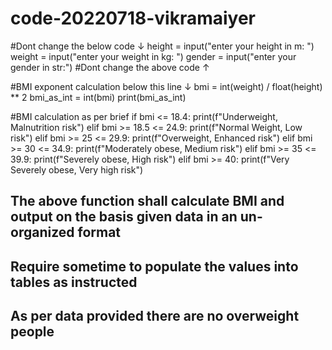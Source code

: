 # code-20220718-vikramaiyer
#Dont change the below code ↓
height = input("enter your height in m: ")
weight = input("enter your weight in kg: ")
gender = input("enter your gender in str:")
#Dont change the above code ↑

#BMI exponent calculation below this line ↓
bmi = int(weight) / float(height) ** 2
bmi_as_int = int(bmi)
print(bmi_as_int)

#BMI calculation as per brief
if bmi <= 18.4:
 print(f"Underweight, Malnutrition risk")
elif bmi >= 18.5 <= 24.9:
  print(f"Normal Weight, Low risk")
elif bmi >= 25 <= 29.9:
  print(f"Overweight, Enhanced risk")
elif bmi >= 30 <= 34.9:
  print(f"Moderately obese, Medium risk")
elif bmi >= 35 <= 39.9:
  print(f"Severely obese, High risk")
elif bmi >= 40:
  print(f"Very Severely obese, Very high risk")

  


## The above function shall calculate BMI and output on the basis given data in an un-organized format
## Require sometime to populate the values into tables as instructed
## As per data provided there are no overweight people
